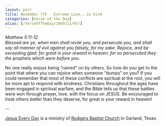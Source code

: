 ```yaml
---
layout: post
title: November 7th - Extreme Love...Is Kind
categories: [Verse of the Day]
alias: [/VerseOfTheDay/2009/11/07/]
---
```


_Matthew 5:11-12  
Blessed are ye, when men shall revile you, and persecute you, and
shall say all manner of evil against you falsely, for my sake.
Rejoice, and be exceeding glad: for great is your reward in heaven:
for so persecuted they the prophets which were before you._

No one really enjoys being "rained" on by others. So how do you get
to the point that where you can rejoice when someone "dumps" on you?
If you could remember that most of these conflicts are spiritual at
the root, you will be more apt to respond with kindness. Christians
throughout the ages have been engaged in spiritual warfare, and the
Bible tells us that these battles were won through prayer, love, with
the focus on JESUS. Be encouraged to treat others better than they
deserve, for great is your reward in heaven!

 --

<a href=http://jesuseveryday.net>Jesus Every Day</a> is a ministry of <a href=http://rodgersbaptist.net>Rodgers Baptist Church</a> in Garland, Texas.
